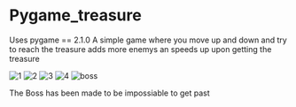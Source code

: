 # Pygame_treasure
Uses pygame == 2.1.0
A simple game where you move up and down and try to reach the treasure adds more enemys an speeds up upon getting the treasure

![1](https://user-images.githubusercontent.com/94057901/153661438-323892c0-1133-463d-bb5a-4788333c3664.png)
![2](https://user-images.githubusercontent.com/94057901/153661588-b22160be-fe25-422e-8383-81f2298779ee.png)
![3](https://user-images.githubusercontent.com/94057901/153661596-a7ba772f-73ac-4b26-93b0-e3dc7d7dc118.png)
![4](https://user-images.githubusercontent.com/94057901/153661605-a4623fae-2e75-4e20-82dc-d98d2bf934f3.png)
![boss](https://user-images.githubusercontent.com/94057901/153661609-bbe4da8b-a1e5-4fa9-b334-2f515d42001c.png)

The Boss has been made to be impossiable to get past
